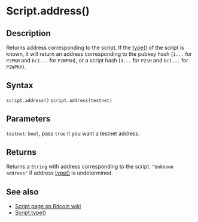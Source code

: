 # Script.address()

## Description

Returns address corresponding to the script. If the [type()](type.md) of the script is known, it will return an address corresponding to the pubkey hash (`1...` for `P2PKH` and `bc1...` for `P2WPKH`), or a script hash (`3...` for `P2SH` and `bc1...` for `P2WPKH`).

## Syntax

`script.address()`
`script.address(testnet)`

## Parameters

`testnet`: `bool`, pass `true` it you want a testnet address.

## Returns

Returns a `String` with address corresponding to the script. `"Unknown address"` if address [type()](type.md) is undetermined.

## See also

- [Script page on Bitcoin wiki](https://en.bitcoin.it/wiki/Script)
- [Script.type()](type.md)